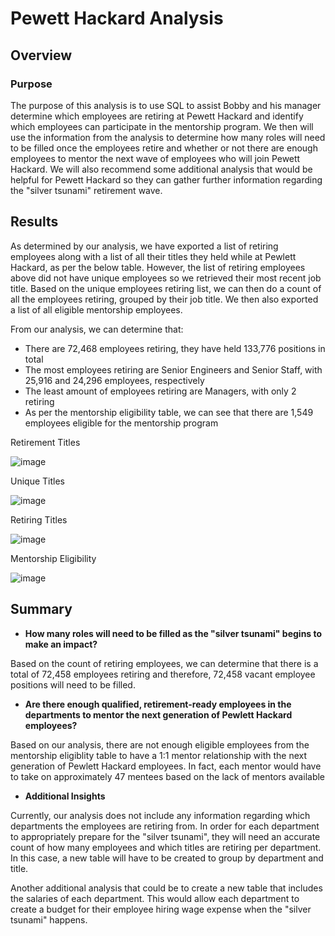 # Pewett Hackard Analysis

## Overview
### Purpose
The purpose of this analysis is to use SQL to assist Bobby and his manager determine which employees are retiring at Pewett Hackard and identify which employees can participate in the mentorship program. We then will use the information from the analysis to determine how many roles will need to be filled once the employees retire and whether or not there are enough employees to mentor the next wave of employees who will join Pewett Hackard. We will also recommend some additional analysis that would be helpful for Pewett Hackard so they can gather further information regarding the "silver tsunami" retirement wave.

## Results
As determined by our analysis, we have exported a list of retiring employees along with a list of all their titles they held while at Pewlett Hackard, as per the below table. However, the list of retiring employees above did not have unique employees so we retrieved their most recent job title. Based on the unique employees retiring list, we can then do a count of all the employees retiring, grouped by their job title. We then also exported a list of all eligible mentorship employees.

From our analysis, we can determine that:
* There are 72,468 employees retiring, they have held 133,776 positions in total
* The most employees retiring are Senior Engineers and Senior Staff, with 25,916 and 24,296 employees, respectively
* The least amount of employees retiring are Managers, with only 2 retiring
* As per the mentorship eligibility table, we can see that there are 1,549 employees eligible for the mentorship program

Retirement Titles

![image](https://user-images.githubusercontent.com/108503112/194651964-ae757856-1125-4023-923a-42ac1f64a45e.png)

Unique Titles

![image](https://user-images.githubusercontent.com/108503112/194637775-c3cdfc5d-b5cb-4310-b9bf-cf68a23ac0e6.png)

Retiring Titles

![image](https://user-images.githubusercontent.com/108503112/194641257-999546b3-2ee7-4f1f-9d87-8992dbd11ba9.png)

Mentorship Eligibility

![image](https://user-images.githubusercontent.com/108503112/194642693-c60b426c-27c6-48b7-baef-bcb4e1459a26.png)

## Summary
* **How many roles will need to be filled as the "silver tsunami" begins to make an impact?**

Based on the count of retiring employees, we can determine that there is a total of 72,458 employees retiring and therefore, 72,458 vacant employee positions will need to be filled.

* **Are there enough qualified, retirement-ready employees in the departments to mentor the next generation of Pewlett Hackard employees?**

Based on our analysis, there are not enough eligible employees from the mentorship eligiblity table to have a 1:1 mentor relationship with the next generation of Pewlett Hackard employees. In fact, each mentor would have to take on approximately 47 mentees based on the lack of mentors available

* **Additional Insights**

Currently, our analysis does not include any information regarding which departments the employees are retiring from. In order for each department to appropriately prepare for the "silver tsunami", they will need an accurate count of how many employees and which titles are retiring per department. In this case, a new table will have to be created to group by department and title.

Another additional analysis that could be to create a new table that includes the salaries of each department. This would allow each department to create a budget for their employee hiring wage expense when the "silver tsunami" happens. 
